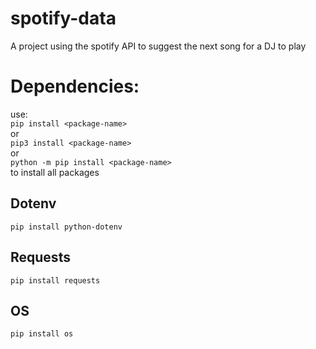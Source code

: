 # spotify-data
A project using the spotify API to suggest the next song for a DJ to play

# Dependencies:
use: <br>
```pip install <package-name>```<br>
or<br>
```pip3 install <package-name>```<br>
or <br>
```python -m pip install <package-name>```<br>
to install all packages

## Dotenv
```pip install python-dotenv```

## Requests
```pip install requests```

## OS
```pip install os```


